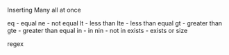 Inserting Many all at once

eq - equal 
ne - not equal
lt - less than 
lte - less than equal
gt - greater than 
gte - greater than equal
in - in
nin - not in
exists - exists 
or 
size

regex